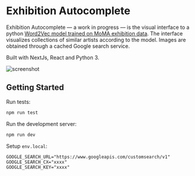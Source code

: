 # Exhibition Autocomplete

Exhibition Autocomplete — a work in progress — is the visual interface to a python [Word2Vec model trained on MoMA exhibition data](https://github.com/disposableraft/the-curator). The interface visualizes collections of similar artists according to the model. Images are obtained through a cached Google search service.

Built with NextJs, React and Python 3.

![screenshot](public/curator-v0.1.gif)

## Getting Started

Run tests:

```bash
npm run test
```

Run the development server:

```bash
npm run dev
```

Setup `env.local`:

```
GOOGLE_SEARCH_URL="https://www.googleapis.com/customsearch/v1"
GOOGLE_SEARCH_CX="xxxx"
GOOGLE_SEARCH_KEY="xxxx"
```
